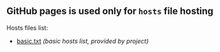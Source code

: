 ## GitHub pages is used only for `hosts` file hosting

Hosts files list:

* [basic.txt](./hosts/basic.txt) _(basic hosts list, provided by project)_
